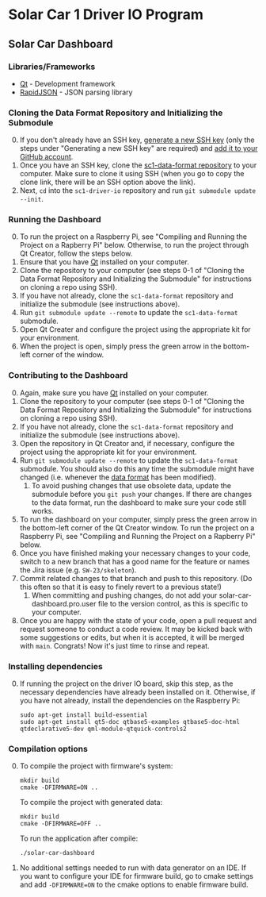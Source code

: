 # Solar Car 1 Driver IO Program

## Solar Car Dashboard

### Libraries/Frameworks

- [Qt](https://www.qt.io/) - Development framework
- [RapidJSON](https://rapidjson.org/) - JSON parsing library

### Cloning the Data Format Repository and Initializing the Submodule

0. If you don't already have an SSH key, [generate a new SSH key](https://docs.github.com/en/authentication/connecting-to-github-with-ssh/generating-a-new-ssh-key-and-adding-it-to-the-ssh-agent) (only the steps under "Generating a new SSH key" are required) and [add it to your GitHub account](https://docs.github.com/en/authentication/connecting-to-github-with-ssh/adding-a-new-ssh-key-to-your-github-account).
1. Once you have an SSH key, clone the [sc1-data-format repository](https://github.com/badgerloop-software/sc1-data-format) to your computer. Make sure to clone it using SSH (when you go to copy the clone link, there will be an SSH option above the link).
2. Next, `cd` into the `sc1-driver-io` repository and run `git submodule update --init`.

### Running the Dashboard

0. To run the project on a Raspberry Pi, see "Compiling and Running the Project on a Rapberry Pi" below. Otherwise, to run the project through Qt Creator, follow the steps below.
1. Ensure that you have [Qt](https://www.qt.io/download-open-source?hsCtaTracking=9f6a2170-a938-42df-a8e2-a9f0b1d6cdce%7C6cb0de4f-9bb5-4778-ab02-bfb62735f3e5) installed on your computer.
2. Clone the repository to your computer (see steps 0-1 of "Cloning the Data Format Repository and Initializing the Submodule" for instructions on cloning a repo using SSH).
3. If you have not already, clone the `sc1-data-format` repository and initialize the submodule (see instructions above).
4. Run `git submodule update --remote` to update the `sc1-data-format` submodule.
5. Open Qt Creater and configure the project using the appropriate kit for your environment.
6. When the project is open, simply press the green arrow in the bottom-left corner of the window.

### Contributing to the Dashboard

0. Again, make sure you have [Qt](https://www.qt.io/download-open-source?hsCtaTracking=9f6a2170-a938-42df-a8e2-a9f0b1d6cdce%7C6cb0de4f-9bb5-4778-ab02-bfb62735f3e5) installed on your computer.
1. Clone the repository to your computer (see steps 0-1 of "Cloning the Data Format Repository and Initializing the Submodule" for instructions on cloning a repo using SSH).
2. If you have not already, clone the `sc1-data-format` repository and initialize the submodule (see instructions above).
3. Open the repository in Qt Creator and, if necessary, configure the project using the appropriate kit for your environment.
4. Run `git submodule update --remote` to update the `sc1-data-format` submodule. You should also do this any time the submodule might have changed (i.e. whenever the [data format](https://github.com/badgerloop-software/sc1-data-format/blob/main/format.json) has been modified).
   1. To avoid pushing changes that use obsolete data, update the submodule before you `git push` your changes. If there are changes to the data format, run the dashboard to make sure your code still works.
5. To run the dashboard on your computer, simply press the green arrow in the bottom-left corner of the Qt Creator window. To run the project on a Raspberry Pi, see "Compiling and Running the Project on a Rapberry Pi" below.
6. Once you have finished making your necessary changes to your code, switch to a new branch that has a good name for the feature or names the Jira issue (e.g. `SW-23/skeleton`).
7. Commit related changes to that branch and push to this repository. (Do this often so that it is easy to finely revert to a previous state!)
    1. When committing and pushing changes, do not add your solar-car-dashboard.pro.user file to the version control, as this is specific to your computer.
8. Once you are happy with the state of your code, open a pull request and request someone to conduct a code review. It may be kicked back with some suggestions or edits, but when it is accepted, it will be merged with `main`. Congrats! Now it's just time to rinse and repeat.

### Installing dependencies

0. If running the project on the driver IO board, skip this step, as the necessary dependencies have already been installed on it. Otherwise, if you have not already, install the dependencies on the Raspberry Pi:
    ```
    sudo apt-get install build-essential
    sudo apt-get install qt5-doc qtbase5-examples qtbase5-doc-html qtdeclarative5-dev qml-module-qtquick-controls2
    ```
### Compilation options
0. To compile the project with firmware's system:
   ```
   mkdir build
   cmake -DFIRMWARE=ON ..
   ```
   To compile the project with generated data:
   ```
   mkdir build
   cmake -DFIRMWARE=OFF ..
   ```
   To run the application after compile:
   ```
   ./solar-car-dashboard
   ```
1. No additional settings needed to run with data generator on an IDE. If you want to configure your IDE for firmware build, go to cmake settings and add ```-DFIRMWARE=ON``` to the cmake options to enable firmware build.
   